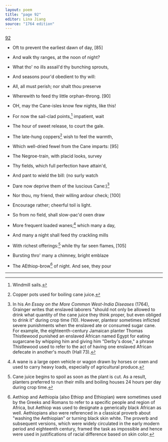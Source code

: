 ```yaml
---
layout: poem
title: "page 92"
editor: Lina Jiang
source: "1764 edition"
---
```



[92]()

- Oft to prevent the earliest dawn of day, [85]
- And walk thy ranges, at the noon of night?
- What tho' no ills assail'd thy bunching sprouts,
- And seasons pour'd obedient to thy will:
- All, all must perish; nor shalt thou preserve
- Wherewith to feed thy little orphan-throng. [90]

- OH, may the Cane-isles know few nights, like this!
- For now the sail-clad points,[^f92n1] impatient, wait
- The hour of sweet release, to court the gale.
- The late-hung coppers[^f92n2] wish to feel the warmth,
- Which well-dried fewel from the Cane imparts: [95]
- The Negroe-train, with placid looks, survey
- Thy fields, which full perfection have attain'd,
- And pant to wield the bill: \(no surly watch
- Dare now deprive them of the luscious Cane:\)[^f92n3]
- Nor thou, my friend, their willing ardour check; [100]
- Encourage rather; cheerful toil is light.
- So from no field, shall slow-pac'd oxen draw
- More frequent loaded wanes;[^f92n4] which many a day,
- And many a night shall feed thy crackling mills
- With richest offerings:[^f92n5] while thy far seen flames, [105]
- Bursting thro' many a chimney, bright emblaze
- The AEthiop-brow[^f92n6] of night. And see, they pour

[^f92n1]: Windmill sails.  

[^f92n2]: Copper pots used for boiling cane juice.  

[^f92n3]: In his *An Essay on the More Common West-India Diseases* (1764), Grainger writes that enslaved laborers "should not only be allowed to drink what quantity of the cane juice they think proper, but even obliged to drink it" during crop time (10). However, plantesr sometimes inflicted severe punishments when the enslaved ate or consumed sugar cane. For example, the eighteenth-century Jamaican planter Thomas Thistlewood punished an enslaved African named Egypt for eating sugarcane by whipping him and giving him "Derby's dose," a phrase Thistlewood used to refer to the act of having one enslaved African defecate in another's mouth (Hall 73).  

[^f92n4]: A wane is a large open vehicle or wagon drawn by horses or oxen and used to carry heavy loads, especially of agricultural produce.  

[^f92n5]: Cane juice begins to spoil as soon as the plant is cut. As a result, planters preferred to run their mills and boiling houses 24 hours per day during crop time.  

[^f92n6]: Aethiop and Aethiopia (also Ethiop and Ethiopian) were sometimes used by the Greeks and Romans to refer to a specific people and region of Africa, but Aethiop was used to designate a generically black African as well. Aethiopians also were referenced in a classical proverb about "washing the Aethiopian" or turning black skin white. The proverb and subsequent versions, which were widely circulated in the early modern period and eighteenth century, framed the task as impossible and hence were used in justifications of racial difference based on skin color.  

---
